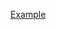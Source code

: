 [Example](https://github.com/espressif/arduino-esp32/tree/master/libraries/LittleFS/examples/LITTLEFS_PlatformIO)
